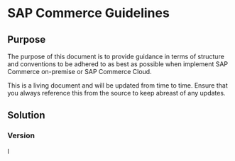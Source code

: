 # SAP Commerce Guidelines

## Purpose
The purpose of this document is to provide guidance in terms of structure and conventions to be adhered to as best as possible when implement  SAP Commerce on-premise or SAP Commerce Cloud. 

This is a living document and will be updated from time to time. Ensure that you always reference this from the source to keep abreast of any updates. 

## Solution
	
 ### Version
I

<!--stackedit_data:
eyJoaXN0b3J5IjpbMTc3NTQ3NTQxLC04MTg3NDM3NjddfQ==
-->